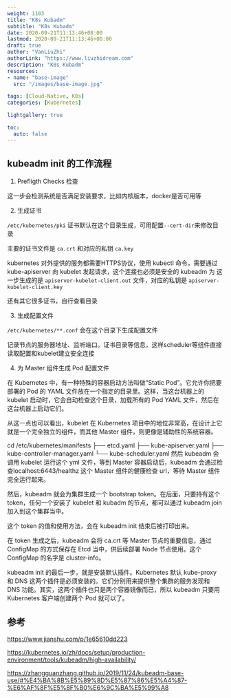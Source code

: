 ```yaml
---
weight: 1103
title: "K8s Kubadm"
subtitle: "K8s Kubadm"
date: 2020-09-21T11:13:46+08:00
lastmod: 2020-09-21T11:13:46+08:00
draft: true
author: "VanLiuZhi"
authorLink: "https://www.liuzhidream.com"
description: "K8s Kubadm"
resources:
- name: "base-image"
  src: "/images/base-image.jpg"

tags: [Cloud-Native, K8s]
categories: [Kubernetes] 

lightgallery: true

toc:
  auto: false
---
```




<!--more-->

## kubeadm init 的工作流程

1. Prefligth Checks 检查

这一步会检测系统是否满足安装要求，比如内核版本，docker是否可用等

2. 生成证书

`/etc/kubernetes/pki` 证书默认在这个目录生成，可用配置`--cert-dir`来修改目录

主要的证书文件是 `ca.crt` 和对应的私钥 `ca.key`

kubernetes 对外提供的服务都需要HTTPS协议，使用 kubectl 命令，需要通过 kube-apiserver 向 kubelet 发起请求，这个连接也必须是安全的
kubeadm 为 这一步生成的是 `apiserver-kubelet-client.out` 文件，对应的私钥是 `apiserver-kubelet-client.key`

还有其它很多证书，自行查看目录

3. 生成配置文件

`/etc/kubernetes/**.conf` 会在这个目录下生成配置文件

记录节点的服务器地址、监听端口。证书目录等信息，这样scheduler等组件直接读取配置和kubelet建立安全连接

4. 为 Master 组件生成 Pod 配置文件

在 Kubernetes 中，有一种特殊的容器启动方法叫做“Static Pod”。它允许你把要部署的 Pod 的 YAML 文件放在一个指定的目录里。这样，当这台机器上的 kubelet 启动时，它会自动检查这个目录，加载所有的 Pod YAML 文件，然后在这台机器上启动它们。

从这一点也可以看出，kubelet 在 Kubernetes 项目中的地位非常高，在设计上它就是一个完全独立的组件，而其他 Master 组件，则更像是辅助性的系统容器。

cd /etc/kubernetes/manifests
├── etcd.yaml
├── kube-apiserver.yaml
├── kube-controller-manager.yaml
└── kube-scheduler.yaml
然后 kubeadm 会调用 kubelet 运行这个 yml 文件，等到 Master 容器启动后，kubeadm 会通过检查localhost:6443/healthz 这个 Master 组件的健康检查 url，等待 Master 组件完全运行起来。

然后，kubeadm 就会为集群生成一个 bootstrap token。在后面，只要持有这个 token，任何一个安装了 kubelet 和 kubadm 的节点，都可以通过 kubeadm join 加入到这个集群当中。

这个 token 的值和使用方法，会在 kubeadm init 结束后被打印出来。

在 token 生成之后，kubeadm 会将 ca.crt 等 Master 节点的重要信息，通过 ConfigMap 的方式保存在 Etcd 当中，供后续部署 Node 节点使用。这个 ConfigMap 的名字是 cluster-info。

kubeadm init 的最后一步，就是安装默认插件。Kubernetes 默认 kube-proxy 和 DNS 这两个插件是必须安装的。它们分别用来提供整个集群的服务发现和 DNS 功能。其实，这两个插件也只是两个容器镜像而已，所以 kubeadm 只要用 Kubernetes 客户端创建两个 Pod 就可以了。

## 参考

https://www.jianshu.com/p/1e65610dd223

https://kubernetes.io/zh/docs/setup/production-environment/tools/kubeadm/high-availability/

https://zhangguanzhang.github.io/2019/11/24/kubeadm-base-use/#%E4%BA%8B%E5%89%8D%E5%87%86%E5%A4%87-%E6%AF%8F%E5%8F%B0%E6%9C%BA%E5%99%A8